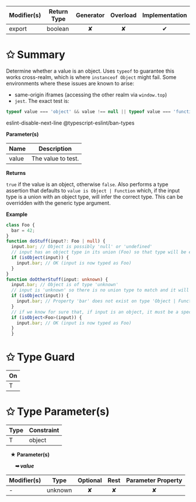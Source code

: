 | Modifier(s)                            | Return Type                    | Generator                        | Overload                         | Implementation                        |
|----------------------------------------|--------------------------------|:--------------------------------:|:--------------------------------:|:-------------------------------------:|
| export | boolean | ✘ | ✘  | ✔ |

# &#10025; Summary

Determine whether a value is an object.
Uses `typeof` to guarantee this works cross-realm, which is where `instanceof Object` might fail.
Some environments where these issues are known to arise:
- same-origin iframes (accessing the other realm via `window.top`)
- `jest`.
The exact test is:
```ts
typeof value === 'object' && value !== null || typeof value === 'function'
```
eslint-disable-next-line @typescript-eslint/ban-types

**Parameter(s)**

| Name  | Description         |
| ----- | ------------------- |
| value |  The value to test. |

**Returns**

`true` if the value is an object, otherwise `false`.
  Also performs a type assertion that defaults to `value is Object | Function` which, if the input type is a union with an object type, will infer the correct type.
  This can be overridden with the generic type argument.
  
  **Example**

```ts
class Foo {
  bar = 42;
}
function doStuff(input?: Foo | null) {
  input.bar; // Object is possibly 'null' or 'undefined'
  // input has an object type in its union (Foo) so that type will be extracted for the 'true' condition
  if (isObject(input)) {
    input.bar; // OK (input is now typed as Foo)
  }
}
function doOtherStuff(input: unknown) {
  input.bar; // Object is of type 'unknown'
  // input is 'unknown' so there is no union type to match and it will default to 'Object | Function'
  if (isObject(input)) {
    input.bar; // Property 'bar' does not exist on type 'Object | Function'
  }
  // if we know for sure that, if input is an object, it must be a specific type, we can explicitly tell the function to assert that for us
  if (isObject<Foo>(input)) {
    input.bar; // OK (input is now typed as Foo)
  }
  }
```

# &#10025; Type Guard

| On                             |
|--------------------------------|
| T |

# &#10025; Type Parameter(s)

| Type | Constraint |
| ---- | ---------- |
| T    | object     |

&nbsp;&nbsp; **&#9733; Parameter(s)**

&nbsp;&nbsp;&nbsp;&nbsp;&nbsp; _**&#10149; value**_

| Modifier(s)                              | Type                        | Optional                           | Rest                          | Parameter Property                          |
|------------------------------------------|-----------------------------|:----------------------------------:|:-----------------------------:|:-------------------------------------------:|
| - | unknown | ✘  | ✘ | ✘ |